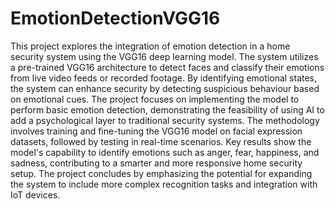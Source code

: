 # EmotionDetectionVGG16

This project explores the integration of emotion detection in a home security system using the VGG16 deep learning model. The system utilizes a pre-trained VGG16 architecture to detect faces and classify their emotions from live video feeds or recorded footage. By identifying emotional states, the system can enhance security by detecting suspicious behaviour based on emotional cues. The project focuses on implementing the model to perform basic emotion detection, demonstrating the feasibility of using AI to add a psychological layer to traditional security systems. The methodology involves training and fine-tuning the VGG16 model on facial expression datasets, followed by testing in real-time scenarios. Key results show the model's capability to identify emotions such as anger, fear, happiness, and sadness, contributing to a smarter and more responsive home security setup. The project concludes by emphasizing the potential for expanding the system to include more complex recognition tasks and integration with IoT devices.
